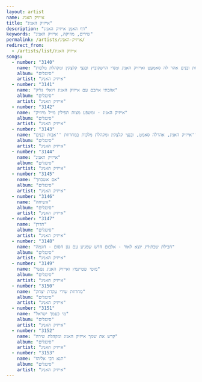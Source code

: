 ```yaml
---
layout: artist
name: אייזיק האניג
title: "אייזיק האניג"
description: "דף האמן אייזיק האניג"
keywords: "שירים, מוזיקה, אייזיק האניג"
permalink: /artists/אייזיק-האניג/
redirect_from:
  - /artists/list/אייזיק האניג
songs:
  - number: "3140"
    name: "אבות ובנים אהר לה סאמעט ואייזיק האניג ומנדי הרשקוביץ ובנצי קלצקין ומקהלת מלכות"
    album: "סינגלים"
    artist: "אייזיק האניג"
  - number: "3141"
    name: "אהבתי אתכם עם אייזיק האניג ויואלי גליק"
    album: "סינגלים"
    artist: "אייזיק האניג"
  - number: "3142"
    name: "אייזיק האניג - ומשפע מצות תפילין מייל מיוזיק"
    album: "סינגלים"
    artist: "אייזיק האניג"
  - number: "3143"
    name: "אייזיק האניג, אהרלה סאמט, ובנצי קלצקין ומקהלת מלכות במחרוזת ''אבות ובנים''"
    album: "סינגלים"
    artist: "אייזיק האניג"
  - number: "3144"
    name: "אייזיק האניג"
    album: "סינגלים"
    artist: "אייזיק האניג"
  - number: "3145"
    name: "אם אשכחך"
    album: "סינגלים"
    artist: "אייזיק האניג"
  - number: "3146"
    name: "אשיחה"
    album: "סינגלים"
    artist: "אייזיק האניג"
  - number: "3147"
    name: "הדרן"
    album: "סינגלים"
    artist: "אייזיק האניג"
  - number: "3148"
    name: "חבילת שבת׳דיג יוצא לאור - אלבום חדש שמגיע עם נגן חסום - דוגמה"
    album: "סינגלים"
    artist: "אייזיק האניג"
  - number: "3149"
    name: "מוטי שטיינמץ ואייזיק האניג נפשי"
    album: "סינגלים"
    artist: "אייזיק האניג"
  - number: "3150"
    name: "מחרוזת שירי עקדת יצחק"
    album: "סינגלים"
    artist: "אייזיק האניג"
  - number: "3151"
    name: "מי כעמך ישראל"
    album: "סינגלים"
    artist: "אייזיק האניג"
  - number: "3152"
    name: "קדש את שמך אייזיק האניג ומקהלת שירה"
    album: "סינגלים"
    artist: "אייזיק האניג"
  - number: "3153"
    name: "תנא דבי אליהו"
    album: "סינגלים"
    artist: "אייזיק האניג"
---
```


